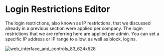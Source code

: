 # Login Restrictions Editor

The login restrictions, also known as IP restrictions, that we discussed already in a previous
section were applied per company. The login restrictions that we are referring here are applied per
admin. You can set a specific IP address or IP range to allow, as well as block, logins.

![web_interface_and_controls_83_624x528](/img/product_docs/endpointpolicymanager/endpointpolicymanager/cloud/interface/companydetails/companyadministrators/generalinfo/web_interface_and_controls_83_624x528.webp)

